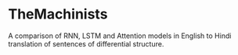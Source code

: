 # TheMachinists
A comparison of RNN, LSTM and Attention models in English to Hindi translation of sentences of differential structure.
